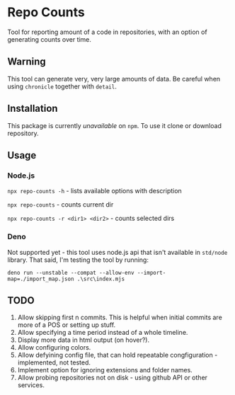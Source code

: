 # Repo Counts
Tool for reporting amount of a code in repositories, with an option of generating counts over time.

## Warning
This tool can generate very, very large amounts of data. Be careful when using `chronicle` together with `detail`.

## Installation
This package is currently _unavailable_ on `npm`. To use it clone or download repository.

## Usage

### Node.js
`npx repo-counts -h` - lists available options with description

`npx repo-counts` - counts current dir

`npx repo-counts -r <dir1> <dir2>` - counts selected dirs

### Deno
Not supported yet - this tool uses node.js api that isn't available in `std/node` library. That said, I'm testing the tool by running:

`deno run --unstable --compat --allow-env --import-map=./import_map.json .\src\index.mjs`

## TODO
1. Allow skipping first n commits. This is helpful when initial commits are more of a POS or setting up stuff.
2. Allow specifying a time period instead of a whole timeline.
3. Display more data in html output (on hover?).
4. Allow configuring colors.
5. Allow defyining config file, that can hold repeatable congfiguration - implemented, not tested.
6. Implement option for ignoring extensions and folder names.
7. Allow probing repositories not on disk - using github API or other services.

